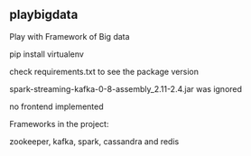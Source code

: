 ## playbigdata

Play with Framework of Big data

pip install virtualenv

check requirements.txt to see the package version

spark-streaming-kafka-0-8-assembly_2.11-2.4.jar was ignored

no frontend implemented

Frameworks in the project: 

zookeeper, kafka, spark, cassandra and redis
